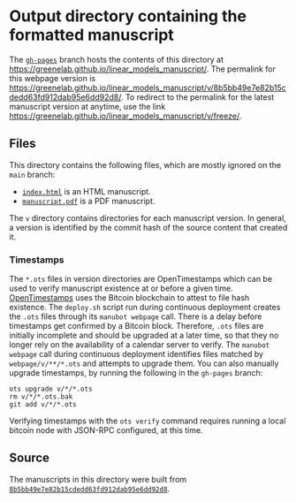 # Output directory containing the formatted manuscript

The [`gh-pages`](https://github.com/greenelab/linear_models_manuscript/tree/gh-pages) branch hosts the contents of this directory at <https://greenelab.github.io/linear_models_manuscript/>.
The permalink for this webpage version is <https://greenelab.github.io/linear_models_manuscript/v/8b5bb49e7e82b15cdedd63fd912dab95e6dd92d8/>.
To redirect to the permalink for the latest manuscript version at anytime, use the link <https://greenelab.github.io/linear_models_manuscript/v/freeze/>.

## Files

This directory contains the following files, which are mostly ignored on the `main` branch:

+ [`index.html`](index.html) is an HTML manuscript.
+ [`manuscript.pdf`](manuscript.pdf) is a PDF manuscript.

The `v` directory contains directories for each manuscript version.
In general, a version is identified by the commit hash of the source content that created it.

### Timestamps

The `*.ots` files in version directories are OpenTimestamps which can be used to verify manuscript existence at or before a given time.
[OpenTimestamps](https://opentimestamps.org/) uses the Bitcoin blockchain to attest to file hash existence.
The `deploy.sh` script run during continuous deployment creates the `.ots` files through its `manubot webpage` call.
There is a delay before timestamps get confirmed by a Bitcoin block.
Therefore, `.ots` files are initially incomplete and should be upgraded at a later time, so that they no longer rely on the availability of a calendar server to verify.
The `manubot webpage` call during continuous deployment identifies files matched by `webpage/v/**/*.ots` and attempts to upgrade them.
You can also manually upgrade timestamps, by running the following in the `gh-pages` branch:

```shell
ots upgrade v/*/*.ots
rm v/*/*.ots.bak
git add v/*/*.ots
```

Verifying timestamps with the `ots verify` command requires running a local bitcoin node with JSON-RPC configured, at this time.

## Source

The manuscripts in this directory were built from
[`8b5bb49e7e82b15cdedd63fd912dab95e6dd92d8`](https://github.com/greenelab/linear_models_manuscript/commit/8b5bb49e7e82b15cdedd63fd912dab95e6dd92d8).
